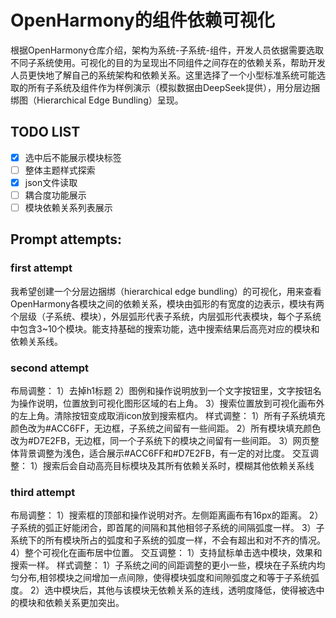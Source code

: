# OpenHarmony的组件依赖可视化
根据OpenHarmony仓库介绍，架构为系统-子系统-组件，开发人员依据需要选取不同子系统使用。可视化的目的为呈现出不同组件之间存在的依赖关系，帮助开发人员更快地了解自己的系统架构和依赖关系。这里选择了一个小型标准系统可能选取的所有子系统及组件作为样例演示（模拟数据由DeepSeek提供），用分层边捆绑图（Hierarchical Edge Bundling）呈现。

## TODO LIST
- [x] 选中后不能展示模块标签
- [ ] 整体主题样式探索
- [x] json文件读取
- [ ] 耦合度功能展示
- [ ] 模块依赖关系列表展示

## Prompt attempts:
### first attempt
我希望创建一个分层边捆绑（hierarchical edge bundling）的可视化，用来查看OpenHarmony各模块之间的依赖关系，模块由弧形的有宽度的边表示，模块有两个层级（子系统、模块），外层弧形代表子系统，内层弧形代表模块，每个子系统中包含3~10个模块。能支持基础的搜索功能，选中搜索结果后高亮对应的模块和依赖关系线。
### second attempt
布局调整：
1）去掉h1标题
2）图例和操作说明放到一个文字按钮里，文字按钮名为操作说明，位置放到可视化图形区域的右上角。
3）搜索位置放到可视化画布外的左上角。清除按钮变成取消icon放到搜索框内。
样式调整：
1）所有子系统填充颜色改为#ACC6FF，无边框，子系统之间留有一些间距。
2）所有模块填充颜色改为#D7E2FB，无边框，同一个子系统下的模块之间留有一些间距。
3）网页整体背景调整为浅色，适合展示#ACC6FF和#D7E2FB，有一定的对比度。
交互调整：
1）搜索后会自动高亮目标模块及其所有依赖关系时，模糊其他依赖关系线
### third attempt
布局调整：
1）搜索框的顶部和操作说明对齐。左侧距离画布有16px的距离。
2）子系统的弧正好能闭合，即首尾的间隔和其他相邻子系统的间隔弧度一样。
3）子系统下的所有模块所占的弧度和子系统的弧度一样，不会有超出和对不齐的情况。
4）整个可视化在画布居中位置。
交互调整：
1）支持鼠标单击选中模块，效果和搜索一样。
样式调整：
1）子系统之间的间距调整的更小一些，模块在子系统内均匀分布,相邻模块之间增加一点间隙，使得模块弧度和间隙弧度之和等于子系统弧度。
2）选中模块后，其他与该模块无依赖关系的连线，透明度降低，使得被选中的模块和依赖关系更加突出。
